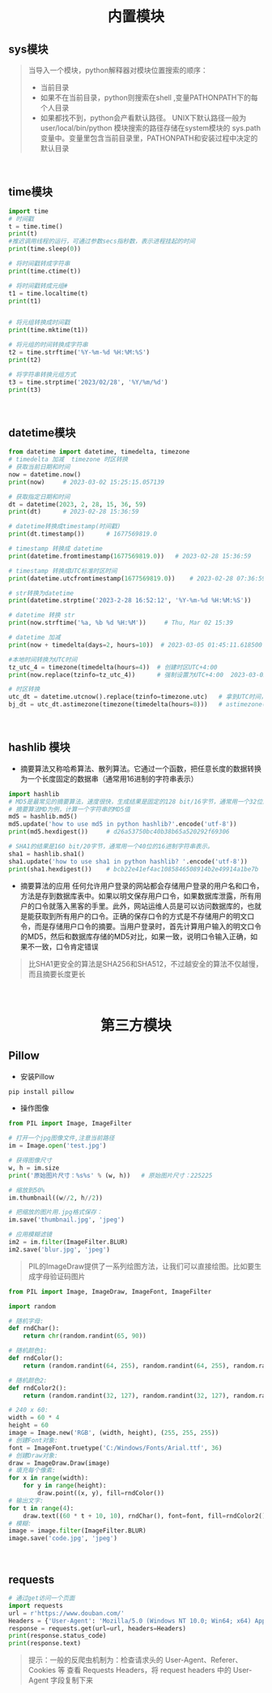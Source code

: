 # <center> 内置模块

## sys模块
> 当导入一个模块，python解释器对模块位置搜索的顺序：
> - 当前目录 
> - 如果不在当前目录，python则搜索在shell ,变量PATHONPATH下的每个人目录
> - 如果都找不到，python会产看默认路径。 UNIX下默认路径一般为user/local/bin/python
模块搜索的路径存储在system模块的 sys.path变量中。变量里包含当前目录里，PATHONPATH和安装过程中决定的默认目录

<br>

## time模块
```python
import time
# 时间戳
t = time.time()
print(t)
#推迟调用线程的运行，可通过参数secs指秒数，表示进程挂起的时间
print(time.sleep(0))

# 将时间戳转成字符串
print(time.ctime(t))

# 将时间戳转成元组#
t1 = time.localtime(t)
print(t1)


# 将元组转换成时间戳
print(time.mktime(t1))

# 将元组的时间转换成字符串
t2 = time.strftime('%Y-%m-%d %H:%M:%S')
print(t2)

# 将字符串转换元组方式
t3 = time.strptime('2023/02/28', '%Y/%m/%d')
print(t3)
```

<br>

## datetime模块
```python
from datetime import datetime, timedelta, timezone
# timedelta 加减  timezone 时区转换
# 获取当前日期和时间
now = datetime.now()
print(now)     # 2023-03-02 15:25:15.057139

# 获取指定日期和时间
dt = datetime(2023, 2, 28, 15, 36, 59)
print(dt)      # 2023-02-28 15:36:59

# datetime转换成timestamp(时间戳)
print(dt.timestamp())      # 1677569819.0

# timestamp 转换成 datetime
print(datetime.fromtimestamp(1677569819.0))   # 2023-02-28 15:36:59

# timestamp 转换成UTC标准时区时间
print(datetime.utcfromtimestamp(1677569819.0))    # 2023-02-28 07:36:59

# str转换为datetime
print(datetime.strptime('2023-2-28 16:52:12', '%Y-%m-%d %H:%M:%S'))    # 2023-02-28 16:52:12

# datetime 转换 str
print(now.strftime('%a, %b %d %H:%M'))     # Thu, Mar 02 15:39

# datetime 加减
print(now + timedelta(days=2, hours=10))  # 2023-03-05 01:45:11.618500

#本地时间转换为UTC时间
tz_utc_4 = timezone(timedelta(hours=4))  # 创建时区UTC+4:00
print(now.replace(tzinfo=tz_utc_4))      # 强制设置为UTC+4:00  2023-03-02 15:55:37.831106+04:00

# 时区转换
utc_dt = datetime.utcnow().replace(tzinfo=timezone.utc)   # 拿到UTC时间，并强制设置时区为UTC+0:00:
bj_dt = utc_dt.astimezone(timezone(timedelta(hours=8)))   # astimezone()将转换时区为北京时间
```

<br>

## hashlib 模块
- 摘要算法又称哈希算法、散列算法。它通过一个函数，把任意长度的数据转换为一个长度固定的数据串（通常用16进制的字符串表示）
```python
import hashlib
# MD5是最常见的摘要算法，速度很快，生成结果是固定的128 bit/16字节，通常用一个32位的16进制字符串表示
# 摘要算法MD为例，计算一个字符串的MD5值
md5 = hashlib.md5()
md5.update('how to use md5 in python hashlib?'.encode('utf-8'))
print(md5.hexdigest())     # d26a53750bc40b38b65a520292f69306

# SHA1的结果是160 bit/20字节，通常用一个40位的16进制字符串表示。
sha1 = hashlib.sha1()
sha1.update('how to use sha1 in python hashlib? '.encode('utf-8'))
print(sha1.hexdigest())    # bcb22e41ef4ac1085846508914b2e49914a1be7b
```
- 摘要算法的应用
任何允许用户登录的网站都会存储用户登录的用户名和口令，方法是存到数据库表中。如果以明文保存用户口令，如果数据库泄露，所有用户的口令就落入黑客的手里。此外，网站运维人员是可以访问数据库的，也就是能获取到所有用户的口令。正确的保存口令的方式是不存储用户的明文口令，而是存储用户口令的摘要。当用户登录时，首先计算用户输入的明文口令的MD5，然后和数据库存储的MD5对比，如果一致，说明口令输入正确，如果不一致，口令肯定错误

> 比SHA1更安全的算法是SHA256和SHA512，不过越安全的算法不仅越慢，而且摘要长度更长

<br>

# <center> 第三方模块

## Pillow
- 安装Pillow
```python
pip install pillow
```
- 操作图像
```python
from PIL import Image, ImageFilter

# 打开一个jpg图像文件,注意当前路径
im = Image.open('test.jpg')

# 获得图像尺寸
w, h = im.size
print('原始图片尺寸：%s%s' % (w, h))   # 原始图片尺寸：225225

# 缩放到50%
im.thumbnail((w//2, h//2))

# 把缩放的图片用.jpg格式保存：
im.save('thumbnail.jpg', 'jpeg')

# 应用模糊滤镜
im2 = im.filter(ImageFilter.BLUR)
im2.save('blur.jpg', 'jpeg')
```
> PIL的ImageDraw提供了一系列绘图方法，让我们可以直接绘图。比如要生成字母验证码图片
```python
from PIL import Image, ImageDraw, ImageFont, ImageFilter

import random

# 随机字母:
def rndChar():
    return chr(random.randint(65, 90))

# 随机颜色1:
def rndColor():
    return (random.randint(64, 255), random.randint(64, 255), random.randint(64, 255))

# 随机颜色2:
def rndColor2():
    return (random.randint(32, 127), random.randint(32, 127), random.randint(32, 127))

# 240 x 60:
width = 60 * 4
height = 60
image = Image.new('RGB', (width, height), (255, 255, 255))
# 创建Font对象:
font = ImageFont.truetype('C:/Windows/Fonts/Arial.ttf', 36)
# 创建Draw对象:
draw = ImageDraw.Draw(image)
# 填充每个像素:
for x in range(width):
    for y in range(height):
        draw.point((x, y), fill=rndColor())
# 输出文字:
for t in range(4):
    draw.text((60 * t + 10, 10), rndChar(), font=font, fill=rndColor2())
# 模糊:
image = image.filter(ImageFilter.BLUR)
image.save('code.jpg', 'jpeg')
```

<br>

## requests
```python
# 通过get访问一个页面
import requests
url = r'https://www.douban.com/'
Headers = {'User-Agent': 'Mozilla/5.0 (Windows NT 10.0; Win64; x64) AppleWebKit/537.36 (KHTML, like Gecko) Chrome/110.0.0.0 Safari/537.36'}
response = requests.get(url=url, headers=Headers)
print(response.status_code)
print(response.text)
```
> 提示：一般的反爬虫机制为：检查请求头的 User-Agent、Referer、Cookies 等
> 查看 Requests Headers，将 request headers 中的 User-Agent 字段复制下来